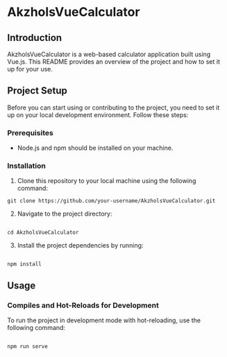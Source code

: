 # AkzholsVueCalculator

## Introduction
AkzholsVueCalculator is a web-based calculator application built using Vue.js. This README provides an overview of the project and how to set it up for your use.

## Project Setup
Before you can start using or contributing to the project, you need to set it up on your local development environment. Follow these steps:

### Prerequisites
- Node.js and npm should be installed on your machine.

### Installation
1. Clone this repository to your local machine using the following command:
```
git clone https://github.com/your-username/AkzholsVueCalculator.git
```

2. Navigate to the project directory:
```

cd AkzholsVueCalculator
```

3. Install the project dependencies by running:

```

npm install
```


## Usage

### Compiles and Hot-Reloads for Development
To run the project in development mode with hot-reloading, use the following command:
```

npm run serve
```



